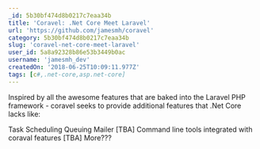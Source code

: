 ```yaml
---
_id: 5b30bf474d8b0217c7eaa34b
title: 'Coravel: .Net Core Meet Laravel'
url: 'https://github.com/jamesmh/coravel'
category: 5b30bf474d8b0217c7eaa34b
slug: 'coravel-net-core-meet-laravel'
user_id: 5a8a92328b86e53b3449b0ac
username: 'jamesmh_dev'
createdOn: '2018-06-25T10:09:11.977Z'
tags: [c#,.net-core,asp.net-core]
---
```


Inspired by all the awesome features that are baked into the Laravel PHP framework - coravel seeks to provide additional features that .Net Core lacks like:

Task Scheduling
Queuing
Mailer [TBA]
Command line tools integrated with coraval features [TBA]
More???
